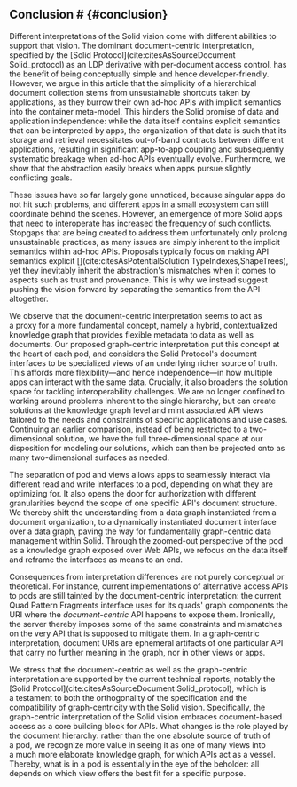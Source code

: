 ## Conclusion # {#conclusion}
Different interpretations of the Solid vision
come with different abilities to support that vision.
The dominant document-centric interpretation,
specified by the [Solid Protocol](cite:citesAsSourceDocument Solid_protocol)
as an LDP derivative with per-document access control,
has the benefit of being conceptually simple
and hence developer-friendly.
However, we argue in this article that the simplicity
of a hierarchical document collection
stems from unsustainable shortcuts taken by applications,
as they burrow their own ad-hoc APIs with implicit semantics
into the container meta-model.
This hinders the Solid promise of data and application independence:
while the data itself contains explicit semantics that can be interpreted by apps,
the organization of that data is such that its storage and retrieval
necessitates out-of-band contracts between different applications,
resulting in significant app-to-app coupling
and subsequently systematic breakage when ad-hoc APIs eventually evolve.
Furthermore, we show that the abstraction easily breaks
when apps pursue slightly conflicting goals.

These issues have so far largely gone unnoticed,
because singular apps do not hit such problems,
and different apps in a small ecosystem
can still coordinate behind the scenes.
However,
an emergence of more Solid apps that need to interoperate
has increased the frequency of such conflicts.
Stopgaps that are being created to address them
unfortunately only prolong unsustainable practices,
as many issues are simply inherent to the implicit semantics within ad-hoc APIs.
Proposals typically focus on making API semantics explicit [](cite:citesAsPotentialSolution TypeIndexes,ShapeTrees),
yet they inevitably inherit the abstraction's mismatches
when it comes to aspects such as trust and provenance.
This is why we instead suggest pushing the vision forward
by separating the semantics from the API altogether.

We observe that the document-centric interpretation
seems to act as a proxy for a more fundamental concept,
namely a hybrid, contextualized knowledge graph
that provides flexible metadata to data as well as documents.
Our proposed graph-centric interpretation
put this concept at the heart of each pod,
and considers the Solid Protocol's document interfaces
to be specialized views of an underlying richer source of truth.
This affords more flexibility—and hence independence—in
how multiple apps can interact with the same data.
Crucially,
it also broadens the solution space
for tackling interoperability challenges.
We are no longer confined to working around problems
inherent to the single hierarchy,
but can create solutions at the knowledge graph level
and mint associated API views tailored to the needs and constraints
of specific applications and use cases.
Continuing an earlier comparison,
instead of being restricted to a two-dimensional solution,
we have the full three-dimensional space at our disposition
for modeling our solutions,
which can then be projected onto as many two-dimensional surfaces as needed.

The separation of pod and views
allows apps to seamlessly interact
via different read and write interfaces to a pod,
depending on what they are optimizing for.
It also opens the door for authorization
with different granularities beyond the scope of
one specific API's document structure.
We thereby shift the understanding
from a data graph instantiated from a document organization,
to a dynamically instantiated document interface over a data graph,
paving the way for fundamentally graph-centric data management within Solid.
Through the zoomed-out perspective of the pod
as a knowledge graph exposed over Web APIs, 
we refocus on the data itself
and reframe the interfaces as means to an end.

Consequences from interpretation differences are not purely conceptual or theoretical.
For instance,
current implementations of alternative access APIs to pods
are still tainted by the document-centric interpretation:
the current Quad Pattern Fragments interface
uses for its quads' graph components
the URI where the _document-centric_ API happens to expose them.
Ironically,
the server thereby imposes some of the same constraints and mismatches
on the very API that is supposed to mitigate them.
In a graph-centric interpretation,
document URIs are ephemeral artifacts of one particular API
that carry no further meaning in the graph,
nor in other views or apps.

We stress that the document-centric as well as the graph-centric interpretation
are supported by the current technical reports,
notably the [Solid Protocol](cite:citesAsSourceDocument Solid_protocol),
which is a testament to both the orthogonality of the specification
and the compatibility of graph-centricity with the Solid vision.
Specifically,
the graph-centric interpretation of the Solid vision
embraces document-based access as a core building block for APIs.
What changes is the role played by the document hierarchy:
rather than the one absolute source of truth of a pod,
we recognize more value in seeing it as one of many views
into a much more elaborate knowledge graph,
for which APIs act as a vessel.
Thereby,
what is in a pod is essentially in the eye of the beholder:
all depends on which view offers the best fit for a specific purpose.
